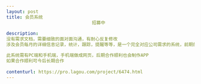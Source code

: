 ```yaml
---                
layout: post       
title: 会员系统
                                招募中
           
description: 
没有需求文档，需要细致的面对面沟通，有耐心反复修改
涉及会员每月的详细信息记录，统计，跟踪，提醒等等，是一个完全对应公司需求的系统，前期的搭建会比较简单，后期会逐渐丰富，且联动别的系统。申请人在成都更好。

此系统需有PC端和手机端，手机端做成网页，后期合作顺利也会制作APP
如果合作顺利可今后长期合作
     
contenturl: https://pro.lagou.com/project/6474.html      
---                 
```

